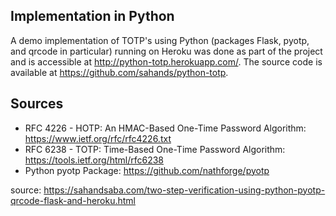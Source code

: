 ## Implementation in Python
A demo implementation of TOTP's using Python (packages Flask, pyotp, and qrcode in particular) running on Heroku was done as part of the project and is accessible at http://python-totp.herokuapp.com/. The source code is available at https://github.com/sahands/python-totp.

## Sources
* RFC 4226 - HOTP: An HMAC-Based One-Time Password Algorithm: https://www.ietf.org/rfc/rfc4226.txt
* RFC 6238 - TOTP: Time-Based One-Time Password Algorithm: https://tools.ietf.org/html/rfc6238
* Python pyotp Package: https://github.com/nathforge/pyotp

source: https://sahandsaba.com/two-step-verification-using-python-pyotp-qrcode-flask-and-heroku.html
